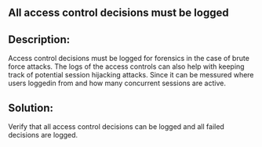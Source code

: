 
## All access control decisions must be logged

## Description:

Access control decisions must be logged for forensics in the case of brute force attacks. 
The logs of the access controls can also help with keeping track of potential session hijacking
attacks. Since it can be messured where users loggedin from and how many concurrent sessions are active.

## Solution:

Verify that all access control decisions can be logged and all failed decisions are logged.
